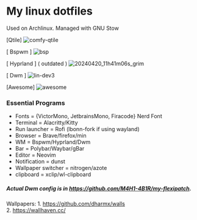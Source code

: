 # My linux dotfiles
Used on Archlinux. Managed with GNU Stow<br>

[Qtile]
![comfy-qtile](https://github.com/autonomuscoder/dotfiles/assets/112854891/88605823-87fb-457a-8167-c44d46c1658b)


[ Bspwm ]
![bsp](https://github.com/M4H1-4B1R/dotfiles/assets/112854891/efa72c9e-8544-45e9-bed0-02ec43508541)


[ Hyprland ] ( outdated )
![20240420_11h41m06s_grim](https://github.com/autonomuscoder/dotfiles/assets/112854891/3e88c25a-f7b1-4d59-9c83-41a239adeebf)

[ Dwm ]
![lin-dev3](https://github.com/user-attachments/assets/b3f4bbfc-85b0-4e71-955a-89578e958288)

[Awesome]
![awesome](https://github.com/M4H1-4B1R/dotfiles/assets/112854891/1ca0eec0-a429-4983-99b0-f2cf01634734)


### Essential Programs
<ul>
<li>Fonts = {VictorMono, JetbrainsMono, Firacode} Nerd Font</li>
<li>Terminal = Alacritty/Kitty</li>
<li>Run launcher = Rofi (lbonn-fork if using wayland)</li>
<li>Browser = Brave/firefox/min</li>
<li>WM = Bspwm/Hyprland/Dwm</li>
<li>Bar = Polybar/Waybar/gBar</li>
<li>Editor = Neovim</li>
<li>Notification = dunst</li>
<li>Wallpaper switcher = nitrogen/azote</li>
<li>clipboard = xclip/wl-clipboard</li>
</ul>

##### Actual Dwm config is in https://github.com/M4H1-4B1R/my-flexipatch. 



</ul>

Wallpapers: 1. https://github.com/dharmx/walls<br>
            2. https://wallhaven.cc/

